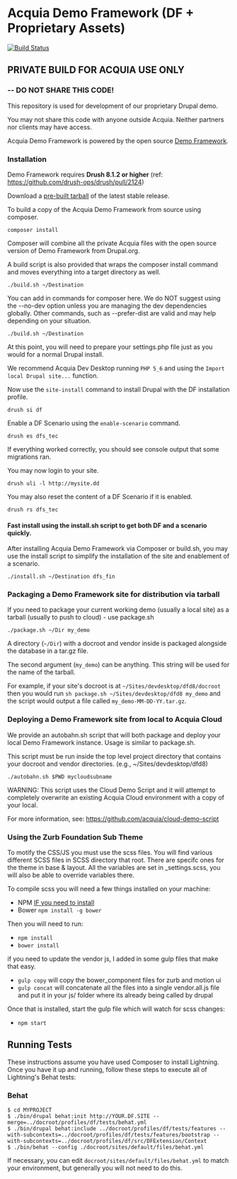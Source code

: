 # Acquia Demo Framework (DF + Proprietary Assets)
[![Build Status](https://magnum.travis-ci.com/acquia/demo_framework.svg?token=fkKCDWeX7fUCfybPUjJb&branch=8.x)](https://magnum.travis-ci.com/acquia/demo_framework)

## PRIVATE BUILD FOR ACQUIA USE ONLY 
### -- DO NOT SHARE THIS CODE!

This repository is used for development of our proprietary Drupal demo.

You may not share this code with anyone outside Acquia. Neither partners nor clients may have access.

Acquia Demo Framework is powered by the open source [Demo Framework](https://www.drupal.org/project/df).

### Installation

Demo Framework requires **Drush 8.1.2 or higher** (ref: https://github.com/drush-ops/drush/pull/2124)

Download a [pre-built tarball](http://j.mp/acquia-latest-demo-build) of the latest stable release.

To build a copy of the Acquia Demo Framework from source using composer.

  ``composer install``

Composer will combine all the private Acquia files with the open source version of Demo Framework from Drupal.org.

A build script is also provided that wraps the composer install command and moves everything into a target directory as well.

  ``./build.sh ~/Destination``

You can add in commands for composer here. We do NOT suggest using the --no-dev option unless you are managing the dev dependencies globally. Other commands, such as --prefer-dist are valid and may help depending on your situation.

  ``./build.sh ~/Destination``

At this point, you will need to prepare your settings.php file just as you would for a normal Drupal install.

We recommend Acquia Dev Desktop running ``PHP 5_6`` and using the ``Import local Drupal site...`` function.

Now use the ``site-install`` command to install Drupal with the DF installation profile.

  ``drush si df``

Enable a DF Scenario using the ``enable-scenario`` command.

  ``drush es dfs_tec``

If everything worked correctly, you should see console output that some migrations ran.

You may now login to your site.

  ``drush uli -l http://mysite.dd``

You may also reset the content of a DF Scenario if it is enabled.

  ``drush rs dfs_tec``

#### Fast install using the install.sh script to get both DF and a scenario quickly. 

After installing Acquia Demo Framework via Composer or build.sh, you may use the install script to simplify the installation of the site and enablement of a scenario.

  ``./install.sh ~/Destination dfs_fin``
  
### Packaging a Demo Framework site for distribution via tarball

If you need to package your current working demo (usually a local site) as a tarball (usually to push to cloud) - use package.sh

  ``./package.sh ~/Dir my_demo``
  
A directory (``~/Dir``) with a docroot and vendor inside is packaged alongside the database in a tar.gz file.

The second argument (``my_demo``) can be anything. This string will be used for the name of the tarball.

For example, if your site's docroot is at ``~/Sites/devdesktop/dfd8/docroot`` then you would run ``sh package.sh ~/Sites/devdesktop/dfd8 my_demo`` and the script would output a file called ``my_demo-MM-DD-YY.tar.gz``.

### Deploying a Demo Framework site from local to Acquia Cloud

We provide an autobahn.sh script that will both package and deploy your local Demo Framework instance. Usage is similar to package.sh.

This script must be run inside the top level project directory that contains your docroot and vendor directories. (e.g., ~/Sites/devdesktop/dfd8)

  ``./autobahn.sh $PWD mycloudsubname``

WARNING: This script uses the Cloud Demo Script and it will attempt to completely overwrite an existing Acquia Cloud environment with a copy of your local.

For more information, see: https://github.com/acquia/cloud-demo-script

### Using the Zurb Foundation Sub Theme

To motify the CSS/JS you must use the scss files. You will find various different SCSS files in SCSS directory that root. There are specifc ones for the theme in base & layout. All the variables are set in _settings.scss, you will also be able to override variables there.

To compile scss you will need a few things installed on your machine:
- NPM [IF you need to install](http://blog.npmjs.org/post/85484771375/how-to-install-npm)
- Bower ``npm install -g bower``

Then you will need to run:
- ``npm install``
- ``bower install``

if you need to update the vendor js, I added in some gulp files that make that easy.
- ``gulp copy`` will copy the bower_component files for zurb and motion ui
- ``gulp concat`` will concatenate all the files into a single vendor.all.js file and put it in your js/ folder where its already being called by drupal

Once that is installed, start the gulp file which will watch for scss changes:
- ``npm start``

## Running Tests
These instructions assume you have used Composer to install Lightning. Once you
have it up and running, follow these steps to execute all of Lightning's Behat
tests:

### Behat
    $ cd MYPROJECT
    $ ./bin/drupal behat:init http://YOUR.DF.SITE --merge=../docroot/profiles/df/tests/behat.yml
    $ ./bin/drupal behat:include ../docroot/profiles/df/tests/features --with-subcontexts=../docroot/profiles/df/tests/features/bootstrap --with-subcontexts=../docroot/profiles/df/src/DFExtension/Context
    $ ./bin/behat --config ./docroot/sites/default/files/behat.yml

If necessary, you can edit ```docroot/sites/default/files/behat.yml``` to match
your environment, but generally you will not need to do this.
